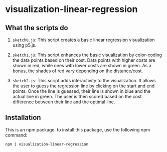 # visualization-linear-regression

## What the scripts do

1. `sketch0.js`: This script creates a basic linear regression visualization using p5.js.

2. `sketch1.js`: This script enhances the basic visualization by color-coding the data points based on their cost. Data points with higher costs are shown in red, while ones with lower costs are shown in green. As a bonus, the shades of red vary depending on the distance/cost.

3. `sketch2.js`: This script adds interactivity to the visualization. It allows the user to guess the regression line by clicking on the start and end points. Once the line is guessed, their line is shown in blue and the actual line in green. The user is then scored based on the cost difference between their line and the optimal line.

## Installation

This is an npm package. to install this package, use the following npm command:

```bash
npm i visualization-linear-regression
```
